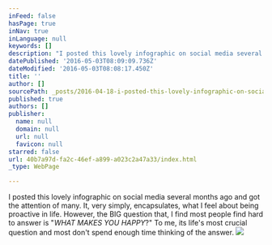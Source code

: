 ```yaml
---
inFeed: false
hasPage: true
inNav: true
inLanguage: null
keywords: []
description: "I posted this lovely infographic on social media several months ago and got the attention of many. It, very simply, encapsulates, what I feel about being proactive in life. However, the BIG question that, I find most people find hard to answer is \"WHAT MAKES YOU HAPPY?\" To me, its life's most crucial question and most don't spend enough time thinking of the answer."
datePublished: '2016-05-03T08:09:09.736Z'
dateModified: '2016-05-03T08:08:17.450Z'
title: ''
author: []
sourcePath: _posts/2016-04-18-i-posted-this-lovely-infographic-on-social-media-several-mon.md
published: true
authors: []
publisher:
  name: null
  domain: null
  url: null
  favicon: null
starred: false
url: 40b7a97d-fa2c-46ef-a899-a023c2a47a33/index.html
_type: WebPage

---
```

I posted this lovely infographic on social media several months ago and got the attention of many. It, very simply, encapsulates, what I feel about being proactive in life. However, the BIG question that, I find most people find hard to answer is "_WHAT MAKES YOU HAPPY_?" To me, its life's most crucial question and most don't spend enough time thinking of the answer.
![](https://the-grid-user-content.s3-us-west-2.amazonaws.com/22dc1a6d-8b53-4f12-99a1-7832aa3b21ba.jpg)